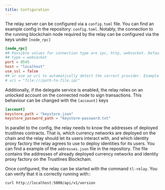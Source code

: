 ```yaml
---
title: Configuration
---
```


The relay server can be configured via a `config.toml` file.
You can find an example config in the repository: `config.toml`.
Notably, the connection to the running blockchain node required by the relay
can be configured via the keys under `[node_rpc]`

```toml
[node_rpc]
## Possible values for connection type are ipc, http, websocket. Default: http
## type = websocket
port = 8545
host = "localhost"
use_ssl = false
## or use an uri to automatically detect the correct provider. Example for ipc:
# uri = "file:///path-to-file.ipc"
```

Additionally, if the delegate service is enabled, the relay relies on an unlocked account
on the connected node to sign transactions. This behaviour can be changed with the `[account]` keys
```toml
[account]
keystore_path = "keystore.json"
keystore_password_path = "keystore-password.txt"
```

In parallel to the config, the relay needs to know the addresses of deployed trustlines contracts.
That is, which currency networks are deployed on the chain and the relay should let its users interact with,
and which identity proxy factory the relay agrees to use to deploy identities for its users.
You can find a example of the `addresses.json` file in the repository.
The file contains the addresses of already deployed currency networks and identity proxy factory on the
Trustlines Blockchain.

Once configured, the relay can be started with the command `tl-relay`.
You can verify that it is correctly running with::

```bash
curl http://localhost:5000/api/v1/version
```
